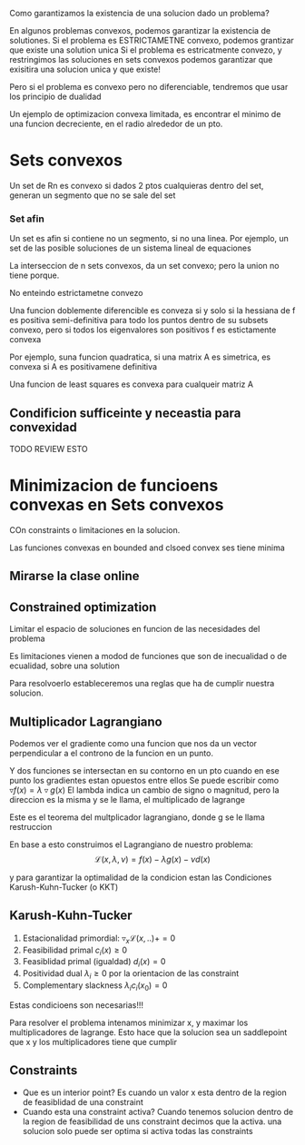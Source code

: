 Como garantizamos la existencia de una solucion dado un problema?

En algunos problemas convexos, podemos garantizar la existencia de solutiones.
Si el problema es ESTRICTAMETNE convexo, podemos grantizar que existe una solution unica
Si el problema es estricatmente convezo, y restringimos las soluciones en sets convexos podemos garantizar que exisitira una solucion unica y que existe!

Pero si el problema es convexo pero no diferenciable, tendremos que usar los principio de dualidad

Un ejemplo de optimizacion convexa limitada, es encontrar el minimo de una funcion decreciente, en el radio alrededor de un pto.

# Sets convexos
Un set de Rn es convexo si dados 2 ptos cualquieras dentro del set, generan un segmento que no se sale del set

### Set afin
Un set es afin si contiene no un segmento, si no una linea.
Por ejemplo, un set de las posible soluciones de un sistema lineal de equaciones

La interseccion de n sets convexos, da un set convexo; pero la union no tiene porque.

No enteindo estrictametne convezo

Una funcion doblemente diferencible es conveza si y solo si la hessiana de f es positiva semi-definitiva para todo los puntos dentro de su subsets convexo, pero si todos los eigenvalores son positivos f es estictamente convexa

Por ejemplo, suna funcion quadratica, si una matrix A es simetrica, es convexa si A es positivamene definitiva

Una funcion de least squares es convexa para cualqueir matriz A

## Condificion sufficeinte y neceastia para convexidad
TODO REVIEW ESTO


# Minimizacion de funcioens convexas en Sets convexos
COn constraints o limitaciones en la solucion.

Las funciones convexas en bounded and clsoed convex ses tiene minima
## Mirarse la clase online



## Constrained optimization

Limitar el espacio de soluciones en funcion de las necesidades del problema

Es limitaciones vienen a modod de funciones que son de inecualidad o de ecualidad, sobre una solution

Para resolvoerlo estableceremos una reglas que ha de cumplir nuestra solucion.

## Multiplicador Lagrangiano
Podemos ver el gradiente como una funcion que nos da un vector perpendicular a el controno de la funcion en un punto.

Y dos funciones se intersectan en su contorno en un pto cuando en ese punto los gradientes estan opuestos entre ellos
Se puede escribir como $\triangledown f(x) = \lambda \triangledown g(x)$ 
El lambda indica un cambio de signo o magnitud, pero la direccion es la misma y se le llama, el multiplicado de lagrange

Este es el teorema del multplicador lagrangiano, donde g se le llama restruccion

En base a esto construimos el Lagrangiano de nuestro problema:
$$ \mathcal{L}(x, \lambda, \nu) = f(x) - \lambda g(x)  - \nu d(x)$$

y para garantizar la optimalidad de la condicion estan las Condiciones Karush-Kuhn-Tucker (o KKT)

## Karush-Kuhn-Tucker
1) Estacionalidad primordial: $\triangledown_x \mathcal{L}(x,..) += 0$ 
2) Feasibilidad primal $c_i(x) \geq 0$
3) Feasiblidad primal (igualdad) $d_i(x) = 0$
4) Positividad dual $\lambda_i \geq 0$ por la orientacion de las constraint
5) Complementary slackness $\lambda_i c_i(x_0) = 0$

Estas condicioens son necesarias!!!

Para resolver el problema intenamos minimizar x, y maximar los multiplicadores de lagrange.
Esto hace que la solucion sea un saddlepoint que x y los multiplicadores tiene que cumplir

## Constraints
- Que es un interior point?
Es cuando un valor x esta dentro de la region de feasiblidad de una constraint
- Cuando esta una constraint activa?
Cuando tenemos solucion dentro de la region de feasibilidad de uns constraint decimos que la activa. una solucion solo puede ser optima si activa todas las constraints

